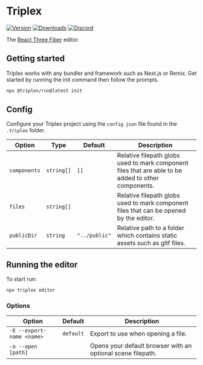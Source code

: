 # Triplex

[![Version](https://img.shields.io/npm/v/@triplex/run?style=flat&colorA=000000&colorB=000000)](https://npmjs.com/package/@triplex/run)
[![Downloads](https://img.shields.io/npm/dt/@triplex/run.svg?style=flat&colorA=000000&colorB=000000)](https://npmjs.com/package/@triplex/run)
[![Discord](https://img.shields.io/discord/1077806513009197156?style=flat&colorA=000000&colorB=000000&label=discord&logo=discord&logoColor=000000)](https://discord.gg/nBzRBUEs4b)

The [React Three Fiber](https://github.com/pmndrs/react-three-fiber) editor.

## Getting started

Triplex works with any bundler and framework such as Next.js or Remix.
Get started by running the init command then follow the prompts.

```sh
npx @triplex/run@latest init
```

## Config

Configure your Triplex project using the `config.json` file found in the `.triplex` folder.

| Option       | Type       | Default       | Description                                                                                         |
| ------------ | ---------- | ------------- | --------------------------------------------------------------------------------------------------- |
| `components` | `string[]` | `[]`          | Relative filepath globs used to mark component files that are able to be added to other components. |
| `files`      | `string[]` |               | Relative filepath globs used to mark component files that can be opened by the editor.              |
| `publicDir`  | `string`   | `"../public"` | Relative path to a folder which contains static assets such as gltf files.                          |

## Running the editor

To start run:

```sh
npx triplex editor
```

### Options

| Option                    | Default   | Description                                                 |
| ------------------------- | --------- | ----------------------------------------------------------- |
| `-E --export-name <name>` | `default` | Export to use when opening a file.                          |
| `-o --open [path]`        |           | Opens your default browser with an optional scene filepath. |
